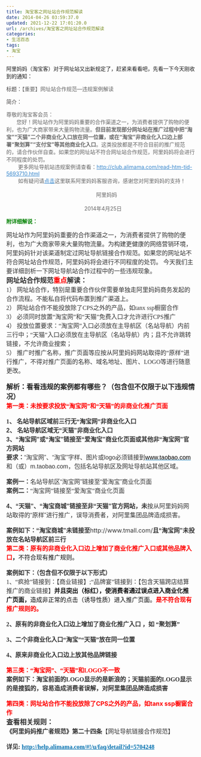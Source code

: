 ```yaml
---
title: 淘宝客之网址站合作规范解读
date: 2014-04-26 03:59:37.0
updated: 2021-12-22 17:01:20.0
url: /archives/淘宝客之网址站合作规范解读
categories: 
- 生活百态
tags: 
- 淘宝
---
```


阿里妈妈（淘宝客）对于网址站又出新规定了，赶紧来看看吧，先看一下今天刚收到的通知：
<p style="color: #666666;"><span class="st" style="color: #474545;">标题：</span>【重要】网址站合作规范—违规案例解读</p>
<p class="st-content" style="color: #666666;"><span class="st" style="color: #474545;">简介：</span></p>
<div style="color: #666666;">尊敬的淘宝客会员：</div>
<div style="color: #666666;">       您好！网址站作为阿里妈妈重要的合作渠道之一，为消费者提供了购物的便利，也为广大商家带来大量购物流量。<strong style="color: #666666;">但目前发现部分网址站在推广过程中把“淘宝”“天猫”二个非商业化入口放在同一位置，或在“淘宝”非商业化入口边上部署“聚划算”“支付宝”等其他商业化入口</strong>。这类投放都是不符合目前的推广规范的，请合作伙伴自查。如果您的网址站不符合网址站合作规范，阿里妈妈将会进行不同程度的处罚。<br style="color: #666666;" />        更多网址导航站违规案例请查看：<a class="J_url" style="color: #3686cc !important;" href="http://club.alimama.com/read-htm-tid-5693710.html?spm=0.0.0.0" data-spm-anchor-id="0.0.0.0">http://club.alimama.com/read-htm-tid-5693710.html</a></div>
<div style="color: #666666;">        如有疑问请<a class="J_url" style="color: #3686cc !important;" href="http://www.alimama.com/home/about-1.htm?spm=0.0.0.0.FkvslG">点击</a>这里联系阿里妈妈客服咨询，感谢您对阿里妈妈的支持！</div>
<div style="color: #666666;">                                                                                                                                                                                             阿里妈妈</div>
<div style="color: #666666;">                                                                                                                                                                                     2014年4月25日</div>
<div style="color: #666666;"></div>
<p style="color: #666666;"><strong><span style="color: #008000;">附详细解说：</span></strong></p>
<span style="color: #333333; font-size: medium;"><span style="font-family: 微软雅黑;">网址站作为阿里妈妈重要的合作渠道之一，为消费者提供了购物的便利，也为广大商家带来大量购物流量。为构建更健康的网络营销环境，阿里妈妈针对该渠道制定过网址导航链接合作规范。如果您的网址站不符合网址站合作规范，阿里妈妈将会进行不同程度的处罚。 今天我们主要详细剖析一下网址导航站合作过程中的一些违规现象。</span></span><br style="color: #333333;" /><span style="color: #333333; font-family: 微软雅黑;"><span style="font-size: large;"><span style="font-weight: bold;">网址站合作规范</span><span style="font-weight: bold;"><span style="color: red;">重点</span></span><span style="font-weight: bold;">解读：</span></span></span><br style="color: #333333;" /><span style="color: #333333; font-size: medium;"><span style="font-family: 微软雅黑;">1） 网址站合作，特别是重要合作伙伴需要单独走阿里妈妈商务发起的合作流程。不能私自将代码布置到推广渠道上。</span></span><br style="color: #333333;" /><span style="color: #333333; font-size: medium;"><span style="font-family: 微软雅黑;">2） 网址站合作不能投放除了CPS之外的产品，如tanx ssp橱窗合作</span></span><br style="color: #333333;" /><span style="color: #333333; font-size: medium;"><span style="font-family: 微软雅黑;">3） 必须同时放置“淘宝网”和“天猫”免费入口才允许进行CPS推广</span></span><br style="color: #333333;" /><span style="color: #333333; font-size: medium;"><span style="font-family: 微软雅黑;">4） 投放位置要求：“淘宝网”入口必须放在主导航区（名站导航）内前三行中；“天猫”入口必须放在主导航区（名站导航）内；且不允许跳转链接，不允许商业搜索；</span></span><br style="color: #333333;" /><span style="color: #333333; font-size: medium;"><span style="font-family: 微软雅黑;">5） 推广时推广名称，推广页面等应按从阿里妈妈网站取得的“原样”进行推广，不得对推广页面的名称、域名地址、图片、LOGO等进行随意更改。</span></span><br style="color: #333333;" /><span style="font-weight: bold; color: #333333;"><span style="font-size: medium;"><span style="font-family: 微软雅黑;"> </span></span></span><br style="color: #333333;" /><span style="font-weight: bold; color: #333333;"><span style="color: #262626;"><span style="font-family: 微软雅黑;"><span style="font-size: large;">解析：看看违规的案例都有哪些？（包含但不仅限于以下违规情况）</span></span></span></span><br style="color: #333333;" /><span style="font-weight: bold; color: #333333;"><span style="font-size: medium;"><span style="font-family: 微软雅黑;"><span style="color: #ff0000;">第一类：未按要求投放“淘宝网”和“天猫”的非商业化推广页面</span></span></span></span><br style="color: #333333;" /><br style="color: #333333;" /><span style="color: #333333; font-size: medium;"><span style="font-family: 微软雅黑;"><span style="font-weight: bold;">1、 </span></span></span><span style="font-weight: bold; color: #333333;"><span style="font-size: medium;"><span style="font-family: 微软雅黑;">名站导航区域前三行无“淘宝网”非商业化入口</span></span></span><br style="color: #333333;" /><span style="font-weight: bold; color: #333333;"><span style="font-size: xx-small;"><img src="http://gtms01.alicdn.com/tps/i1/T1Cc38FkBlXXbxSGHL-898-440.jpg" alt="" border="0" />
</span></span><br style="color: #333333;" /><span style="color: #333333; font-size: medium;"><span style="font-weight: bold;"><span style="font-family: 微软雅黑, sans-serif;">2、</span><span style="font-family: 'Times New Roman';"> </span></span></span><span style="font-weight: bold; color: #333333;"><span style="font-family: 微软雅黑, sans-serif;"><span style="font-size: medium;">名站导航区域无“天猫”非商业化入口</span></span></span><br style="color: #333333;" /><span style="font-weight: bold; color: #333333;"><span style="font-size: xx-small;"><img src="http://gtms01.alicdn.com/tps/i1/T1kIXrFs8iXXXcNdoH-965-488.jpg" alt="" border="0" />
</span></span><br style="color: #333333;" /><span style="font-weight: bold; color: #333333;"><span style="font-family: 微软雅黑, sans-serif;"><span style="font-size: medium;">3、“淘宝网”或“淘宝”链接至“爱淘宝”商业化页面或其他非“淘宝网”官方网站</span></span></span><br style="color: #333333;" /><span style="color: #333333; font-size: medium;"><span style="font-weight: bold;"><span style="font-family: 微软雅黑, sans-serif;">要求：</span></span><span style="font-family: 微软雅黑, sans-serif;">“</span><span style="font-family: 微软雅黑, sans-serif;">淘宝网”、“淘宝”字样、图片或logo必须链接到</span><a id="url_1" style="color: #0070af;" href="http://www.taobao.com/" target="_blank"><span style="color: windowtext;"><span style="font-family: 微软雅黑, sans-serif;">www.taobao.com</span></span></a><span style="font-family: 微软雅黑, sans-serif;">和（或）m.taobao.com，包括名站导航区及网址导航站其他区域。</span></span><br style="color: #333333;" /><br style="color: #333333;" /><span style="font-weight: bold; color: #333333;"><span style="font-family: 微软雅黑, sans-serif;"><span style="font-size: medium;">案例一：</span></span></span><span style="color: #333333; font-family: 微软雅黑, sans-serif;"><span style="font-size: medium;">名站导航区“淘宝网”链接至“爱淘宝”商业化页面</span></span><br style="color: #333333;" /><span style="color: #333333; font-size: xx-small;"><img src="http://gtms01.alicdn.com/tps/i1/T1SbFhFrliXXbFUAs8-979-466.jpg" alt="" border="0" />
</span><br style="color: #333333;" /><span style="color: #333333; font-family: 微软雅黑;"><span style="font-weight: bold;"><span style="font-size: medium;">案例二：</span></span><span style="font-size: medium;">“淘宝网”链接至“爱淘宝”商业化页面</span></span><br style="color: #333333;" /><img style="color: #333333;" src="http://gtms01.alicdn.com/tps/i1/T1u6pxFzdhXXa8xbEv-957-341.png" alt="" border="0" /><br style="color: #333333;" /><br style="color: #333333;" /><span style="color: #333333; font-size: medium;"><span style="font-weight: bold;"><span style="font-family: 微软雅黑, sans-serif;">4、“天猫”、“淘宝商城”链接至非“天猫”官方网站，未</span></span><span style="font-family: 微软雅黑, sans-serif;">按从阿里妈妈网站取得的“原样”进行推广，误导消费者，对阿里集团品牌造成损害。</span></span><br style="color: #333333;" /><br style="color: #333333;" /><span style="color: #333333; font-size: medium;"><span style="font-weight: bold;"><span style="font-family: 微软雅黑, sans-serif;">案例如下：“淘宝商城”未链接至</span></span>http://www.tmall.com/</span><span style="font-weight: bold; color: #333333;"><span style="font-family: 微软雅黑, sans-serif;"><span style="font-size: medium;">且“淘宝网”未投放在名站导航区前三行</span></span></span><br style="color: #333333;" /><span style="font-weight: bold; color: #333333;"><span style="font-size: xx-small;"><img src="http://gtms01.alicdn.com/tps/i1/T15TNmFw4hXXbb.bAD-1081-432.png" alt="" border="0" />
</span></span><br style="color: #333333;" /><span style="color: #333333; font-size: medium;"><span style="font-weight: bold;"><span style="color: #ff0000;">第二类：</span></span><span style="color: #ff0000;"><span style="font-family: 宋体;"><span style="font-weight: bold;">原有的非商业化入口边上增加了商业化推广入口</span></span></span><span style="font-family: 宋体;"><span style="font-weight: bold;"><span style="color: #ff0000;">或其他品牌入口</span><span style="color: #0d0d0d;">，</span></span><span style="color: #0d0d0d;">不符合现有推广规则。</span></span></span><br style="color: #333333;" /><span style="font-weight: bold; color: #333333;"><span style="font-size: medium;">
</span></span><br style="color: #333333;" /><span style="font-weight: bold; color: #333333;"><span style="font-size: medium;">案例如下：（包含但不仅限于以下形式）</span></span><br style="color: #333333;" /><span style="color: #333333; font-size: medium;"><span style="font-family: 微软雅黑;">1、“疯抢”链接到：【商业链接】;“品牌宴”链接到：【包含天猫跨店结算推广的商业链接】</span><span style="font-weight: bold;"><span style="color: #0d0d0d;"><span style="font-family: 宋体;">并且突出（标红），使消费者通过误点进入商业化推广页面，</span></span></span><span style="color: #0d0d0d;"><span style="font-family: 宋体;">造成非正常的点击（诱导性质）进入推广页面。</span></span><span style="font-weight: bold;"><span style="color: red;"><span style="font-family: 宋体;">是不符合现有推广规则的。</span></span></span></span><br style="color: #333333;" /><span style="font-weight: bold; color: #333333;"><img src="http://gtms01.alicdn.com/tps/i1/T1nNf5FXtjXXa8DOMK-755-301.png" alt="" border="0" />
</span><br style="color: #333333;" /><br style="color: #333333;" /><span style="color: #333333;"><span style="font-size: medium;"><span style="font-family: 微软雅黑;"><span style="font-weight: bold;">2、原有的非商业化入口边上增加了商业化推广入口 ，如 “聚划算”</span></span></span></span><br style="color: #333333;" /><span style="font-weight: bold; color: #333333;"><span style="font-size: small;"><span style="color: red;"><span style="font-family: 微软雅黑, sans-serif;"><img src="http://gtms02.alicdn.com/tps/i2/T1FFuaFJpaXXaJJDfQ-689-309.jpg" alt="" border="0" />
</span></span></span></span><br style="color: #333333;" /><span style="font-weight: bold; color: #333333;"><span style="font-size: small;"><span style="color: red;"><span style="font-family: 微软雅黑, sans-serif;">
</span></span></span></span><br style="color: #333333;" /><span style="color: #333333; font-size: medium;"><span style="font-family: 微软雅黑;"><span style="font-weight: bold;">3、二个非商业化入口“淘宝”“天猫”放在同一位置</span></span></span><br style="color: #333333;" /><span style="font-weight: bold; color: #333333;"><span style="font-size: small;"><span style="color: red;"><span style="font-family: 微软雅黑, sans-serif;"><img src="http://gtms02.alicdn.com/tps/i2/T1mcl8FH8cXXXFBinZ-621-222.jpg" alt="" border="0" />
</span></span></span></span><br style="color: #333333;" /><span style="font-weight: bold; color: #333333;"><span style="font-size: small;"><span style="color: red;"><span style="font-family: 微软雅黑, sans-serif;">
</span></span></span></span><br style="color: #333333;" /><span style="color: #333333; font-size: medium;"><span style="font-family: 微软雅黑;"><span style="font-weight: bold;">4、原来非商业化入口边上放其他品牌链接</span></span></span><br style="color: #333333;" /><span style="font-weight: bold; color: #333333;"><span style="font-size: small;"><span style="color: red;"><span style="font-family: 微软雅黑, sans-serif;"><img src="http://gtms01.alicdn.com/tps/i1/T1jWGcFOVXXXcXKCZ4-766-297.png" alt="" border="0" />
</span></span></span></span><br style="color: #333333;" /><span style="font-weight: bold; color: #333333;"><span style="font-size: medium;"><span style="font-family: 微软雅黑;"><span style="color: #ff0000;">
</span></span></span></span><br style="color: #333333;" /><span style="font-weight: bold; color: #333333;"><span style="font-size: medium;"><span style="font-family: 微软雅黑;"><span style="color: #ff0000;">第三类：“淘宝网”、“天猫”和LOGO不一致</span></span></span></span><br style="color: #333333;" /><span style="font-weight: bold; color: #333333;"><span style="font-size: medium;"><span style="font-family: 微软雅黑;">案例如下：淘宝前面的LOGO显示的是新浪的；天猫前面的LOGO显示的是搜狐的，容易造成消费者误解，对阿里集团品牌造成损害</span></span></span><br style="color: #333333;" /><span style="font-weight: bold; color: #333333;"><img src="http://gtms01.alicdn.com/tps/i1/T1u0o.FhXiXXXlPi7g-553-82.jpg" alt="" border="0" />
</span><br style="color: #333333;" /><span style="font-weight: bold; color: #333333;">
</span><br style="color: #333333;" /><span style="font-weight: bold; color: #333333;"><span style="font-size: medium;"><span style="color: #ff0000;">第四类：</span></span></span><span style="font-weight: bold; color: #333333;"><span style="font-size: medium;"><span style="color: #ff0000;">网址站合作不能投放除了CPS之外的产品，如tanx ssp橱窗合作</span></span></span><br style="color: #333333;" /><span style="font-weight: bold; color: #333333;"><img src="http://gtms01.alicdn.com/tps/i1/T10nw3Ff8rXXbgu0vK-1364-435.jpg" alt="" border="0" />
</span><br style="color: #333333;" /><span style="font-weight: bold; color: #333333;"><span style="font-size: large;"><span style="color: #333333;"><span style="font-family: 微软雅黑;">查看相关规则：</span></span></span></span><br style="color: #333333;" /><span style="color: #333333; font-size: medium;"><span style="font-weight: bold;">《阿里妈妈推广者规范》第二十四条</span>【网址导航链接合作规范】</span><br style="color: #333333;" /><br style="color: #333333;" /><span style="color: #333333; font-size: medium;"><span style="font-family: 微软雅黑;"><span style="font-weight: bold;">详见: </span></span></span><a id="url_3" style="color: #0070af;" href="http://help.alimama.com/#!/u/faq/detail?id=5704248" target="_blank"><span style="font-size: medium;"><span style="font-family: 微软雅黑;"><span style="font-weight: bold;">http://help.alimama.com/#!/u/faq/detail?id=5704248</span></span></span></a><span style="color: #333333;"> </span>